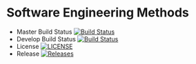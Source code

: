 # Software Engineering Methods

- Master Build Status [![Build Status](https://travis-ci.org/RoryMcKenzie/sem2.svg?branch=master)](https://travis-ci.org/RoryMcKenzie/sem2)
- Develop Build Status [![Build Status](https://travis-ci.org/RoryMcKenzie/sem2.svg?branch=develop)](https://travis-ci.org/RoryMcKenzie/sem2)
- License [![LICENSE](https://img.shields.io/github/license/RoryMcKenzie/sem2.svg?style=flat-square)](https://github.com/RoryMcKenzie/sem2/blob/master/LICENSE)
- Release [![Releases](https://img.shields.io/github/release/RoryMcKenzie/sem2/all.svg?style=flat-square)](https://github.com/RoryMcKenzie/sem2/releases)